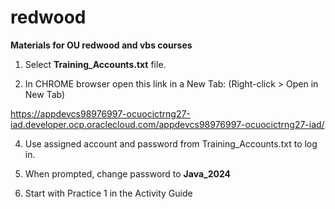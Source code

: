 # redwood
**Materials for OU redwood and vbs courses**

1. Select **Training_Accounts.txt** file.

2. In CHROME browser open this link in a New Tab: (Right-click > Open in New Tab)
   
https://appdevcs98976997-ocuocictrng27-iad.developer.ocp.oraclecloud.com/appdevcs98976997-ocuocictrng27-iad/


4. Use assigned account and password from Training_Accounts.txt to log in. 

5. When prompted, change password to **Java_2024**
   
6. Start with Practice 1 in the Activity Guide 


